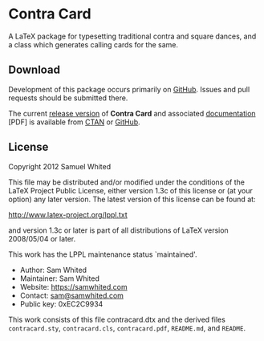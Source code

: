 # Contra Card

A LaTeX package for typesetting traditional contra and square dances, and a
class which generates calling cards for the same.

## Download

Development of this package occurs primarily on
[GitHub](https://github.com/SamWhited/contracard). Issues and pull requests
should be submitted there.

The current [release
version](http://ctan.org/tex-archive/macros/latex/contrib/contracard) of
**Contra Card** and associated
[documentation](http://mirrors.ctan.org/macros/latex/contrib/contracard/contracard.pdf)
[PDF] is available from [CTAN](http://ctan.org/pkg/contracard) or
[GitHub](https://github.com/SamWhited/contracard/releases).

## License

Copyright 2012 Samuel Whited

This file may be distributed and/or modified under the conditions of the LaTeX
Project Public License, either version 1.3c of this license or (at your option)
any later version. The latest version of this license can be found at:

http://www.latex-project.org/lppl.txt

and version 1.3c or later is part of all distributions of LaTeX version
2008/05/04 or later.

This work has the LPPL maintenance status `maintained'.

- Author:     Sam Whited
- Maintainer: Sam Whited
- Website:    https://samwhited.com
- Contact:    sam@samwhited.com
- Public key: 0xEC2C9934

This work consists of this file contracard.dtx and the derived files
`contracard.sty`, `contracard.cls`, `contracard.pdf`, `README.md`, and `README`.
